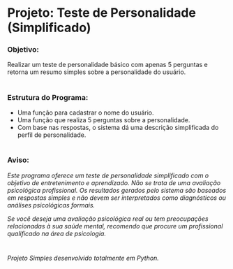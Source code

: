 # Projeto: Teste de Personalidade (Simplificado)


### Objetivo:

Realizar um teste de personalidade básico com apenas 5 perguntas e retorna um resumo simples sobre a personalidade do usuário.

#

### Estrutura do Programa:

* Uma função para cadastrar o nome do usuário.
* Uma função que realiza 5 perguntas sobre a personalidade.
* Com base nas respostas, o sistema dá uma descrição simplificada do perfil de personalidade.


#

### Aviso:

*Este programa oferece um teste de personalidade simplificado com o objetivo de entretenimento e aprendizado. Não se trata de uma avaliação psicológica profissional. Os resultados gerados pelo sistema são baseados em respostas simples e não devem ser interpretados como diagnósticos ou análises psicológicas formais.*

*Se você deseja uma avaliação psicológica real ou tem preocupações relacionadas à sua saúde mental, recomendo que procure um profissional qualificado na área de psicologia.*

#

_Projeto Simples desenvolvido totalmente em Python._